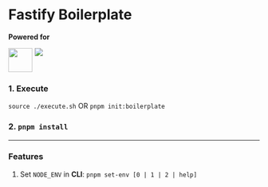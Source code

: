 # Fastify Boilerplate

**Powered for**

<div style="display: flex; gap: 5px;">
  <img src="https://nyc3.digitaloceanspaces.com/itests/uploads/a82f0750-7d73-4f7d-af49-5d62cd6f014d.png" width="48">
  <img src="https://skillicons.dev/icons?i=ts,prisma,vitest,pnpm">
</div>

### 1. Execute

`source ./execute.sh` OR `pnpm init:boilerplate`

### 2. `pnpm install`

---

### Features

1. Set `NODE_ENV` in **CLI**: `pnpm set-env [0 | 1 | 2 | help]`
